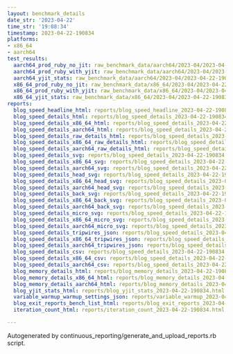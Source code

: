 ```yaml
---
layout: benchmark_details
date_str: '2023-04-22'
time_str: '19:08:34'
timestamp: 2023-04-22-190834
platforms:
- x86_64
- aarch64
test_results:
  aarch64_prod_ruby_no_jit: raw_benchmark_data/aarch64/2023-04/2023-04-22-190834_basic_benchmark_aarch64_prod_ruby_no_jit.json
  aarch64_prod_ruby_with_yjit: raw_benchmark_data/aarch64/2023-04/2023-04-22-190834_basic_benchmark_aarch64_prod_ruby_with_yjit.json
  aarch64_yjit_stats: raw_benchmark_data/aarch64/2023-04/2023-04-22-190834_basic_benchmark_aarch64_yjit_stats.json
  x86_64_prod_ruby_no_jit: raw_benchmark_data/x86_64/2023-04/2023-04-22-190834_basic_benchmark_x86_64_prod_ruby_no_jit.json
  x86_64_prod_ruby_with_yjit: raw_benchmark_data/x86_64/2023-04/2023-04-22-190834_basic_benchmark_x86_64_prod_ruby_with_yjit.json
  x86_64_yjit_stats: raw_benchmark_data/x86_64/2023-04/2023-04-22-190834_basic_benchmark_x86_64_yjit_stats.json
reports:
  blog_speed_headline_html: reports/blog_speed_headline_2023-04-22-190834.html
  blog_speed_details_html: reports/blog_speed_details_2023-04-22-190834.html
  blog_speed_details_x86_64_html: reports/blog_speed_details_2023-04-22-190834.x86_64.html
  blog_speed_details_aarch64_html: reports/blog_speed_details_2023-04-22-190834.aarch64.html
  blog_speed_details_raw_details_html: reports/blog_speed_details_2023-04-22-190834.raw_details.html
  blog_speed_details_x86_64_raw_details_html: reports/blog_speed_details_2023-04-22-190834.x86_64.raw_details.html
  blog_speed_details_aarch64_raw_details_html: reports/blog_speed_details_2023-04-22-190834.aarch64.raw_details.html
  blog_speed_details_svg: reports/blog_speed_details_2023-04-22-190834.svg
  blog_speed_details_x86_64_svg: reports/blog_speed_details_2023-04-22-190834.x86_64.svg
  blog_speed_details_aarch64_svg: reports/blog_speed_details_2023-04-22-190834.aarch64.svg
  blog_speed_details_head_svg: reports/blog_speed_details_2023-04-22-190834.head.svg
  blog_speed_details_x86_64_head_svg: reports/blog_speed_details_2023-04-22-190834.x86_64.head.svg
  blog_speed_details_aarch64_head_svg: reports/blog_speed_details_2023-04-22-190834.aarch64.head.svg
  blog_speed_details_back_svg: reports/blog_speed_details_2023-04-22-190834.back.svg
  blog_speed_details_x86_64_back_svg: reports/blog_speed_details_2023-04-22-190834.x86_64.back.svg
  blog_speed_details_aarch64_back_svg: reports/blog_speed_details_2023-04-22-190834.aarch64.back.svg
  blog_speed_details_micro_svg: reports/blog_speed_details_2023-04-22-190834.micro.svg
  blog_speed_details_x86_64_micro_svg: reports/blog_speed_details_2023-04-22-190834.x86_64.micro.svg
  blog_speed_details_aarch64_micro_svg: reports/blog_speed_details_2023-04-22-190834.aarch64.micro.svg
  blog_speed_details_tripwires_json: reports/blog_speed_details_2023-04-22-190834.tripwires.json
  blog_speed_details_x86_64_tripwires_json: reports/blog_speed_details_2023-04-22-190834.x86_64.tripwires.json
  blog_speed_details_aarch64_tripwires_json: reports/blog_speed_details_2023-04-22-190834.aarch64.tripwires.json
  blog_speed_details_csv: reports/blog_speed_details_2023-04-22-190834.csv
  blog_speed_details_x86_64_csv: reports/blog_speed_details_2023-04-22-190834.x86_64.csv
  blog_speed_details_aarch64_csv: reports/blog_speed_details_2023-04-22-190834.aarch64.csv
  blog_memory_details_html: reports/blog_memory_details_2023-04-22-190834.html
  blog_memory_details_x86_64_html: reports/blog_memory_details_2023-04-22-190834.x86_64.html
  blog_memory_details_aarch64_html: reports/blog_memory_details_2023-04-22-190834.aarch64.html
  blog_yjit_stats_html: reports/blog_yjit_stats_2023-04-22-190834.html
  variable_warmup_warmup_settings_json: reports/variable_warmup_2023-04-22-190834.warmup_settings.json
  blog_exit_reports_bench_list_html: reports/blog_exit_reports_2023-04-22-190834.bench_list.html
  iteration_count_html: reports/iteration_count_2023-04-22-190834.html

---
```

Autogenerated by continuous_reporting/generate_and_upload_reports.rb script.
